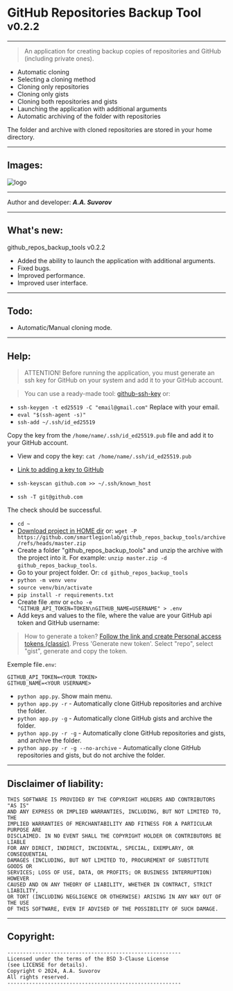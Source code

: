 # GitHub Repositories Backup Tool <sup>v0.2.2</sup>

---

> An application for creating backup copies of repositories and GitHub (including private ones).

- Automatic cloning
- Selecting a cloning method
- Cloning only repositories
- Cloning only gists
- Cloning both repositories and gists
- Launching the application with additional arguments
- Automatic archiving of the folder with repositories

The folder and archive with cloned repositories are stored in your home directory.

***


## Images:

![logo](https://github.com/smartlegionlab/github_repos_backup_tools/raw/master/data/images/github_repos_backup_tools.png)

***

Author and developer: ___A.A. Suvorov___

***

## What's new:

github_repos_backup_tools v0.2.2

- Added the ability to launch the application with additional arguments.
- Fixed bugs.
- Improved performance.
- Improved user interface.

***

## Todo:

- Automatic/Manual cloning mode.

***

## Help:

> ATTENTION! Before running the application, you must generate an ssh key for GitHub on your system and add it to your GitHub account.

> You can use a ready-made tool: [github-ssh-key](https://github.com/smartlegionlab/github-ssh-key/) or:

- `ssh-keygen -t ed25519 -C "email@gmail.com"` Replace with your email.
- `eval "$(ssh-agent -s)"`
- `ssh-add ~/.ssh/id_ed25519`

Copy the key from the `/home/name/.ssh/id_ed25519.pub` file and add it to your GitHub account.
- View and copy the key: `cat /home/name/.ssh/id_ed25519.pub`
- [Link to adding a key to GitHub](https://github.com/settings/keys)

- `ssh-keyscan github.com >> ~/.ssh/known_host`
- `ssh -T git@github.com`

The check should be successful.

- `cd ~`
- [Download project in HOME dir](https://github.com/smartlegionlab/github_repos_backup_tools/archive/refs/heads/master.zip) or: `wget -P https://github.com/smartlegionlab/github_repos_backup_tools/archive/refs/heads/master.zip` 
- Create a folder "github_repos_backup_tools" and unzip the archive with the project into it. For example: `unzip master.zip -d github_repos_backup_tools`.
- Go to your project folder. Or: `cd github_repos_backup_tools`
- `python -m venv venv`
- `source venv/bin/activate`
- `pip install -r requirements.txt`
- Create file .env or `echo -e "GITHUB_API_TOKEN=TOKEN\nGITHUB_NAME=USERNAME" > .env`
- Add keys and values to the file, where the value are your GitHub api token and GitHub username:

> How to generate a token? [Follow the link and create Personal access tokens (classic)](https://github.com/settings/tokens/new). Press 'Generate new token'. Select "repo", select "gist", generate and copy the token.

Exemple file`.env`:
```text
GITHUB_API_TOKEN=<YOUR TOKEN>
GITHUB_NAME=<YOUR USERNAME>
```

- `python app.py`. Show main menu.
- `python app.py -r` - Automatically clone GitHub repositories and archive the folder.
- `python app.py -g` - Automatically clone GitHub gists and archive the folder.
- `python app.py -r -g` - Automatically clone GitHub repositories and gists, and archive the folder.
- `python app.py -r -g --no-archive` - Automatically clone GitHub repositories and gists, but do not archive the folder.

***

## Disclaimer of liability:

    THIS SOFTWARE IS PROVIDED BY THE COPYRIGHT HOLDERS AND CONTRIBUTORS "AS IS"
    AND ANY EXPRESS OR IMPLIED WARRANTIES, INCLUDING, BUT NOT LIMITED TO, THE
    IMPLIED WARRANTIES OF MERCHANTABILITY AND FITNESS FOR A PARTICULAR PURPOSE ARE
    DISCLAIMED. IN NO EVENT SHALL THE COPYRIGHT HOLDER OR CONTRIBUTORS BE LIABLE
    FOR ANY DIRECT, INDIRECT, INCIDENTAL, SPECIAL, EXEMPLARY, OR CONSEQUENTIAL
    DAMAGES (INCLUDING, BUT NOT LIMITED TO, PROCUREMENT OF SUBSTITUTE GOODS OR
    SERVICES; LOSS OF USE, DATA, OR PROFITS; OR BUSINESS INTERRUPTION) HOWEVER
    CAUSED AND ON ANY THEORY OF LIABILITY, WHETHER IN CONTRACT, STRICT LIABILITY,
    OR TORT (INCLUDING NEGLIGENCE OR OTHERWISE) ARISING IN ANY WAY OUT OF THE USE
    OF THIS SOFTWARE, EVEN IF ADVISED OF THE POSSIBILITY OF SUCH DAMAGE.

***

## Copyright:
    --------------------------------------------------------
    Licensed under the terms of the BSD 3-Clause License
    (see LICENSE for details).
    Copyright © 2024, A.A. Suvorov
    All rights reserved.
    --------------------------------------------------------